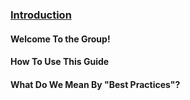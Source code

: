 ### [Introduction](#introduction)

#### Welcome To the Group!

#### How To Use This Guide

#### What Do We Mean By "Best Practices"?
